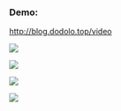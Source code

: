 ### Demo:

http://blog.dodolo.top/video


![](https://tva1.sinaimg.cn/large/007S8ZIlly1gg2gofj5c8j30ct0oo3zr.jpg)

![](https://tva1.sinaimg.cn/large/007S8ZIlly1gg2goffwrjj30e10pwq46.jpg)

![](https://tva1.sinaimg.cn/large/007S8ZIlly1gg2gof5aglj30ct0ooq3l.jpg)

![](https://tva1.sinaimg.cn/large/007S8ZIlly1gg2gofcr75j30ct0oo0tj.jpg)
